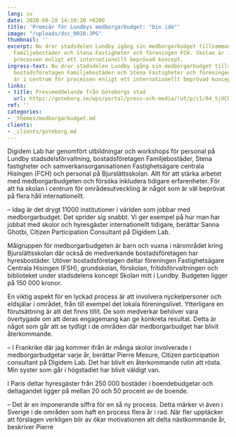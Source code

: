```yaml
---
lang: sv
date: 2020-08-28 14:10:20 +0200
title: 'Premiär för Lundbys medborgarbudget: "Din idé"'
image: "/uploads/dsc_0016.JPG"
thumbnail: ''
excerpt: Nu drar stadsdelen Lundby igång sin medborgarbudget tillsammans med bostadsföretagen
  Familjebostäder och Stena Fastigheter och föreningen FCH. Skolan är i centrum för
  processen enligt ett internationellt beprövad koncept.
ingress-text: Nu drar stadsdelen Lundby igång sin medborgarbudget tillsammans med
  bostadsföretagen Familjebostäder och Stena Fastigheter och föreningen FCH. Skolan
  är i centrum för processen enligt ett internationellt beprövad koncept.
links:
- title: Pressmeddelande från Göteborgs stad
  url: https://goteborg.se/wps/portal/press-och-media/!ut/p/z1/04_Sj9CPykssy0xPLMnMz0vMAfIjo8ziTYzcDQy9TAy9LcyczA0cfbydjc28zQO9_cz0wwkpiAJKG-AAjgb6BbmhigCtQt1s/dz/d5/L2dBISEvZ0FBIS9nQSEh/#/pressreleases/unikt-samarbete-kring-medborgarbudget-foer-engagemang-och-gemenskap-i-omraadet-kring-bjurslaettsskolan-3033896
ref: ''
categories:
- _themes/medborgarbudget.md
clients:
- _clients/goteborg.md
---
```

Digidem Lab har genomfört utbildningar och workshops för personal på Lundby stadsdelsförvaltning, bostadsföretagen Familjebostäder, Stena fastigheter och samverkansorganisationen Fastighetsägare centrala Hisingen (FCH) och personal på Bjurslättsskolan. Allt för att stärka arbetet med medborgarbudgeten och försöka inkludera tidigare erfarenheter. För att ha skolan i centrum för områdesutveckling är något som är väl beprövat på flera håll internationellt.

– Idag är det drygt 11000 institutioner i världen som jobbar med medborgarbudget. Det sprider sig snabbt. Vi ger exempel på hur man har jobbat med skolor och hyresgäster internationellt tidigare, berättar Sanna Ghotbi, Citizen Participation Consultant på Digidem Lab.

Målgruppen för medborgarbudgeten är barn och vuxna i närområdet kring Bjurslättsskolan där också de medverkande bostadsföretagen har hyresbostäder. Utöver bostadsföretagen deltar föreningen Fastighetsägare Centrala Hisingen (FSH), grundskolan, förskolan, fritidsförvaltningen och biblioteket under stadsdelens koncept Skolan mitt i Lundby. Budgeten ligger på 150 000 kronor.

En viktig aspekt för en lyckad process är att involvera nyckelpersoner och eldsjälar i området, från till exempel det lokala föreningslivet. Ytterligare en förutsättning är att det finns tillit. De som medverkar behöver vara övertygade om att deras engagemang kan ge konkreta resultat. Detta är något som går att se tydligt i de områden där medborgarbudget har blivit återkommande.

– I Frankrike där jag kommer ifrån är många skolor involverade i medborgarbudgetar varje år, berättar Pierre Mesure, Citizen participation consultant på DIgidem Lab. Det har blivit en återkommande rutin att rösta. Min syster som går i högstadiet har blivit väldigt van.

I Paris deltar hyresgäster från 250 000 bostäder i boendebudgetar och deltagandet ligger på mellan 20 och 50 procent av de boende.

– Det är en imponerande siffra för en så ny process. Detta märker vi även i Sverige i de områden som haft en process flera år i rad. När fler upptäcker att förslagen verkligen blir av ökar motivationen att delta nästkommande år, beskriver Pierre
